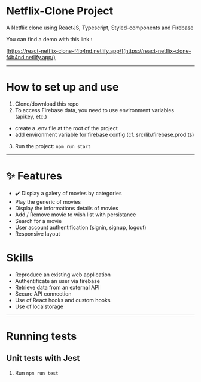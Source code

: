 
# Netflix-Clone Project

A Netflix clone using ReactJS, Typescript, Styled-components and Firebase

You can find a demo with this link :

[https://react-netflix-clone-f4b4nd.netlify.app/](https://react-netflix-clone-f4b4nd.netlify.app/)


---

# How to set up and use
1. Clone/download this repo
2. To access Firebase data, you need to use environment variables (apikey, etc.)
- create a .env file at the root of the project
- add environment variable for firebase config (cf. src/lib/firebase.prod.ts)
3. Run the project: `npm run start`

---

# :sparkles: Features
- :heavy_check_mark: Display a galery of movies by categories
- Play the generic of movies 
- Display the informations details of movies
- Add / Remove movie to wish list with persistance
- Search for a movie
- User account authentification (signin, signup, logout)
- Responsive layout
  
# Skills
- Reproduce an existing web application
- Authentificate an user via firebase
- Retrieve data from an external API 
- Secure API connection
- Use of React hooks and custom hooks
- Use of localstorage
  
---
# Running tests
## Unit tests with Jest

1. Run `npm run test`
